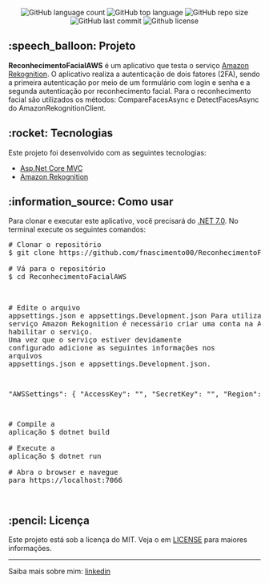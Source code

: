 <div id="readme" class="Box-body readme blob js-code-block-container">
  <article class="markdown-body entry-content p-3 p-md-6" itemprop="text">
    <p align="center">
      <img alt="GitHub language count" src="https://img.shields.io/github/languages/count/fnascimento00/ReconhecimentoFacialAWS">
      <img alt="GitHub top language" src="https://img.shields.io/github/languages/top/fnascimento00/ReconhecimentoFacialAWS">
      <img alt="GitHub repo size" src="https://img.shields.io/github/repo-size/fnascimento00/ReconhecimentoFacialAWS">
      <img alt="GitHub last commit" src="https://img.shields.io/github/last-commit/fnascimento00/ReconhecimentoFacialAWS">
      <img alt="Github license" src="https://img.shields.io/github/license/fnascimento00/ReconhecimentoFacialAWS">
    </p>
    <h2>:speech_balloon: Projeto</h2>
    <p><strong>ReconhecimentoFacialAWS</strong> é um aplicativo que testa o serviço <a href="https://aws.amazon.com/pt/rekognition/" rel="nofollow">Amazon Rekognition</a>. O aplicativo realiza a autenticação de dois fatores (2FA), sendo a primeira autenticação por meio de um formulário com login e senha e a segunda autenticação por reconhecimento facial. Para o reconhecimento facial são utilizados os métodos: CompareFacesAsync e DetectFacesAsync do AmazonRekognitionClient.</p>
    <h2>:rocket: Tecnologias</h2>
    <p>Este projeto foi desenvolvido com as seguintes tecnologias:</p>
    <ul>
      <li><a href="https://learn.microsoft.com/pt-br/aspnet/core/mvc/overview?view=aspnetcore-7.0" rel="nofollow">Asp.Net Core MVC</a></li>
      <li><a href="https://aws.amazon.com/pt/rekognition/" rel="nofollow">Amazon Rekognition</a></li>
    </ul>
    <h2>:information_source:</a> Como usar </h2>
    <p>Para clonar e executar este aplicativo, você precisará do <a href="https://dotnet.microsoft.com/pt-br/download/dotnet/7.0" rel="nofollow">.NET 7.0</a>. No terminal execute os seguintes comandos:</p>
    <div class="highlight highlight-source-shell">
      <pre><span class="pl-c"><span class="pl-c">#</span> Clonar o repositório</span>
$ git clone https://github.com/fnascimento00/ReconhecimentoFacialAWS <br/>
<span class="pl-c"><span class="pl-c">#</span> Vá para o repositório</span>
$ <span class="pl-c1">cd</span> ReconhecimentoFacialAWS <br/>

<span class="pl-c"><span class="pl-c">#</span> Edite o arquivo appsettings.json e appsettings.Development.json</span>
Para utilizar o serviço Amazon Rekognition é necessário criar uma conta na AWS e habilitar o serviço. <br/>Uma vez que o serviço estiver devidamente configurado adicione as seguintes informações nos arquivos<br/>appsettings.json e appsettings.Development.json. <br/>

"AWSSettings": {
    "AccessKey": "",
    "SecretKey": "",
    "Region": ""
  }

<span class="pl-c"><span class="pl-c">#</span> Compile a aplicação</span>
$ dotnet build <br/>
<span class="pl-c"><span class="pl-c">#</span> Execute a aplicação</span>
$ dotnet run <br/>
<span class="pl-c"><span class="pl-c">#</span> Abra o browser e navegue para https://localhost:7066</span>
</div>
    <h2>:pencil: Licença</h2>
    <p>Este projeto está sob a licença do MIT. Veja o em <a href="https://github.com/fnascimento00/ReconhecimentoFacialAWS/blob/master/LICENSE.txt" rel="nofollow">LICENSE</a> para maiores informações.</p>
    <hr>
    <p>Saiba mais sobre mim: <a href="https://www.linkedin.com/in/flávio-nascimento-8089a232/" rel="nofollow">linkedin</a></p>
  </article>
</div>
